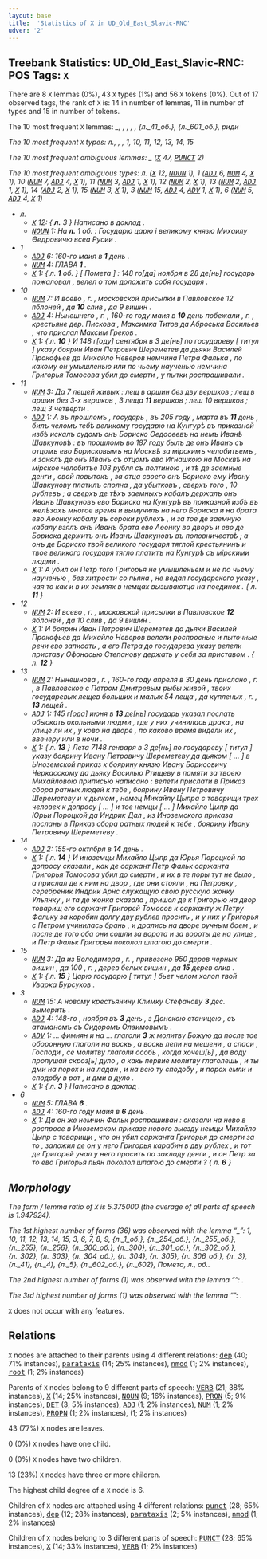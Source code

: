 ```yaml
---
layout: base
title:  'Statistics of X in UD_Old_East_Slavic-RNC'
udver: '2'
---
```


## Treebank Statistics: UD_Old_East_Slavic-RNC: POS Tags: `X`

There are 8 `X` lemmas (0%), 43 `X` types (1%) and 56 `X` tokens (0%).
Out of 17 observed tags, the rank of `X` is: 14 in number of lemmas, 11 in number of types and 15 in number of tokens.

The 10 most frequent `X` lemmas: <em>_, </i>, <i>, </em>, <em>, {л._41_об.}, {л._601_об.}, риди</em>

The 10 most frequent `X` types:  <em>л., </i>, <i>, 1, 10, 11, 12, 13, 14, 15</em>

The 10 most frequent ambiguous lemmas: <em>_</em> (<tt><a href="orv_rnc-pos-X.html">X</a></tt> 47, <tt><a href="orv_rnc-pos-PUNCT.html">PUNCT</a></tt> 2)

The 10 most frequent ambiguous types:  <em>л.</em> (<tt><a href="orv_rnc-pos-X.html">X</a></tt> 12, <tt><a href="orv_rnc-pos-NOUN.html">NOUN</a></tt> 1), <em>1</em> (<tt><a href="orv_rnc-pos-ADJ.html">ADJ</a></tt> 6, <tt><a href="orv_rnc-pos-NUM.html">NUM</a></tt> 4, <tt><a href="orv_rnc-pos-X.html">X</a></tt> 1), <em>10</em> (<tt><a href="orv_rnc-pos-NUM.html">NUM</a></tt> 7, <tt><a href="orv_rnc-pos-ADJ.html">ADJ</a></tt> 4, <tt><a href="orv_rnc-pos-X.html">X</a></tt> 1), <em>11</em> (<tt><a href="orv_rnc-pos-NUM.html">NUM</a></tt> 3, <tt><a href="orv_rnc-pos-ADJ.html">ADJ</a></tt> 1, <tt><a href="orv_rnc-pos-X.html">X</a></tt> 1), <em>12</em> (<tt><a href="orv_rnc-pos-NUM.html">NUM</a></tt> 2, <tt><a href="orv_rnc-pos-X.html">X</a></tt> 1), <em>13</em> (<tt><a href="orv_rnc-pos-NUM.html">NUM</a></tt> 2, <tt><a href="orv_rnc-pos-ADJ.html">ADJ</a></tt> 1, <tt><a href="orv_rnc-pos-X.html">X</a></tt> 1), <em>14</em> (<tt><a href="orv_rnc-pos-ADJ.html">ADJ</a></tt> 2, <tt><a href="orv_rnc-pos-X.html">X</a></tt> 1), <em>15</em> (<tt><a href="orv_rnc-pos-NUM.html">NUM</a></tt> 3, <tt><a href="orv_rnc-pos-X.html">X</a></tt> 1), <em>3</em> (<tt><a href="orv_rnc-pos-NUM.html">NUM</a></tt> 15, <tt><a href="orv_rnc-pos-ADJ.html">ADJ</a></tt> 4, <tt><a href="orv_rnc-pos-ADV.html">ADV</a></tt> 1, <tt><a href="orv_rnc-pos-X.html">X</a></tt> 1), <em>6</em> (<tt><a href="orv_rnc-pos-NUM.html">NUM</a></tt> 5, <tt><a href="orv_rnc-pos-ADJ.html">ADJ</a></tt> 4, <tt><a href="orv_rnc-pos-X.html">X</a></tt> 1)


* <em>л.</em>
  * <tt><a href="orv_rnc-pos-X.html">X</a></tt> 12: <em>{ <b>л.</b> 3 } Написано в доклад .</em>
  * <tt><a href="orv_rnc-pos-NOUN.html">NOUN</a></tt> 1: <em>На <b>л.</b> 1 об. : Государю царю і великому князю Михаилу Ѳедровичю всеа Русии .</em>
* <em>1</em>
  * <tt><a href="orv_rnc-pos-ADJ.html">ADJ</a></tt> 6: <em>160-го маия в <b>1</b> день .</em>
  * <tt><a href="orv_rnc-pos-NUM.html">NUM</a></tt> 4: <em>ГЛАВА <b>1</b> .</em>
  * <tt><a href="orv_rnc-pos-X.html">X</a></tt> 1: <em>{ л. <b>1</b> об. } [ Помета ] : 148 го[да] ноября в 28 де[нь] государь пожаловал , велел о том доложить собя государя .</em>
* <em>10</em>
  * <tt><a href="orv_rnc-pos-NUM.html">NUM</a></tt> 7: <em>И всево , г. , московской присылки в Павловское 12 яблоней , да <b>10</b> слив , да 9 вишин .</em>
  * <tt><a href="orv_rnc-pos-ADJ.html">ADJ</a></tt> 4: <em>Нынешнего , г. , 160-го году маия в <b>10</b> день побежали , г. , крестьяне дер. Пискова , Максимка Титов да Аброська Васильев , что прислал Максим Греков .</em>
  * <tt><a href="orv_rnc-pos-X.html">X</a></tt> 1: <em>{ л. <b>10</b> } И 148 г[оду] сентября в 3 де[нь] по государеву [ титул ] указу боярин Иван Петрович Шереметев да дьяки Василей Прокофьев да Михайло Неверов немчина Петра Фалька , по какому он умышленью или по чьему наученью немчина Григорья Томосова убил до смерти , у пытки роспрашивали .</em>
* <em>11</em>
  * <tt><a href="orv_rnc-pos-NUM.html">NUM</a></tt> 3: <em>Да 7 лещей живых : лещ в аршин без дву вершков ; лещ в аршин без 3-х вершков , 3 леща <b>11</b> вершков ; лещ 10 вершков ; лещ 3 четверти .</em>
  * <tt><a href="orv_rnc-pos-ADJ.html">ADJ</a></tt> 1: <em>А въ прошломъ , государь , въ 205 году , марта въ <b>11</b> день , билъ челомъ тебѣ великому государю на Кунгурѣ въ приказной избѣ искалъ судомъ онъ Бориско Ѳедосеевъ на немъ Иванѣ Шавкуновѣ : въ прошломъ во 187 году былъ де онъ Иванъ съ отцомъ ево Борисковымъ на Москвѣ за мірскимъ челобитьемъ , и занялъ де онъ Иванъ съ отцомъ ево Игнашкою на Москвѣ на мірское челобитъе 103 рубля съ полтиною , и тѣ де заемные денги , свой повытокъ , за отца своего онъ Бориско ему Ивану Шавкунову платилъ сполна , да убытковъ , сверхъ того , 10 рублевъ ; а сверхъ де тѣхъ заемныхъ кабалъ держалъ онъ Иванъ Шавкуновъ ево Бориска на Кунгурѣ въ приказной избѣ въ желѣзахъ многое время и вымучилъ на него Бориска и на брата ево Аѳонку кабалу въ сороки рублехъ , и за тое де заемную кабалу взялъ онъ Иванъ брата ево Аѳонку во дворъ и ево де Бориска держитъ онъ Иванъ Шавкуновъ въ половничествѣ ; а онъ де Бориско твой великого государя тяглой крестьянинъ и твое великого государя тягло платитъ на Кунгурѣ съ мірскими людми .</em>
  * <tt><a href="orv_rnc-pos-X.html">X</a></tt> 1: <em>А убил он Петр того Григорья не умышленьем и не по чьему наученью , без хитрости со пьяна , не ведая государского указу , чая то как и в их землях в немцах вызываютца на поединок . { л. <b>11</b> }</em>
* <em>12</em>
  * <tt><a href="orv_rnc-pos-NUM.html">NUM</a></tt> 2: <em>И всево , г. , московской присылки в Павловское <b>12</b> яблоней , да 10 слив , да 9 вишин .</em>
  * <tt><a href="orv_rnc-pos-X.html">X</a></tt> 1: <em>И боярин Иван Петрович Шереметев да дьяки Василей Прокофьев да Михайло Неверов велели роспросные и пыточные речи ево записать , а его Петра до государева указу велели приставу Офонасью Степанову держать у себя за приставом . { л. <b>12</b> }</em>
* <em>13</em>
  * <tt><a href="orv_rnc-pos-NUM.html">NUM</a></tt> 2: <em>Нынешнова , г. , 160-го году апреля в 30 день прислано , г. , в Павловское с Петром Дмитревым рыбы живой , твоих государевых лещев больших и малых 54 леща , да купленых , г. , <b>13</b> лещей .</em>
  * <tt><a href="orv_rnc-pos-ADJ.html">ADJ</a></tt> 1: <em>145 г[ода] июня в <b>13</b> де[нь] государь указал послать обыскать окольными людми , где у них учинилась драка , на улице ли их , у ково на дворе , по каково время видели их , ввечеру или в ночи .</em>
  * <tt><a href="orv_rnc-pos-X.html">X</a></tt> 1: <em>{ л. <b>13</b> } Лета 7148 генваря в 3 де[нь] по государеву [ титул ] указу боярину Ивану Петровичу Шереметеву да дьяком [ ... ] в Ыноземской приказ к боярину князю Ивану Борисовичу Черкасскому да дьяку Василью Ртищеву в памяти за твоею Михайловою приписью написано : велети прислати в Приказ сбора ратных людей к тебе , боярину Ивану Петровичу Шереметеву и к дьяком , немец Михайлу Цыпра с товарищи трех человек к допросу [ ... ] и тое немцы [ ... ] Михайло Цыпр да Юрьи Пороцкой да Индрик Дал , из Иноземского приказа посланы в Приказ сбора ратных людей к тебе , боярину Ивану Петровичу Шереметеву .</em>
* <em>14</em>
  * <tt><a href="orv_rnc-pos-ADJ.html">ADJ</a></tt> 2: <em>155-го октября в <b>14</b> день .</em>
  * <tt><a href="orv_rnc-pos-X.html">X</a></tt> 1: <em>{ л. <b>14</b> } И иноземцы Михайло Цыпр да Юрья Пороцкой по допросу сказали , как де саржант Петр Фальк саржанта Григорья Томосова убил до смерти , и их в те поры тут не было , а прислал де к ним на двор , где они стояли , на Петровку , серебреник Индрик Арнс служащую свою русскую жонку Ульянку , и та де жонка сказала , пришол де к Григорью на двор товарищ его саржант Григорей Томосов к саржанту ж Петру Фальку за коробин долгу дву рублев просить , и у них у Григорья с Петром учинилась брань , и дрались на дворе ручным боем , и после де того оба они сошли за ворота и за вороты де на улице , и Петр Фальк Григорья поколол шпагою до смерти .</em>
* <em>15</em>
  * <tt><a href="orv_rnc-pos-NUM.html">NUM</a></tt> 3: <em>Да из Володимера , г. , привезено 950 дерев черных вишин , да 100 , г. , дерев белых вишин , да <b>15</b> дерев слив .</em>
  * <tt><a href="orv_rnc-pos-X.html">X</a></tt> 1: <em>{ л. <b>15</b> } Царю государю [ титул ] бьет челом холоп твой Уварка Бурсуков .</em>
* <em>3</em>
  * <tt><a href="orv_rnc-pos-NUM.html">NUM</a></tt> 15: <em>А новому крестьянину Климку Стефанову <b>3</b> дес. вымерить .</em>
  * <tt><a href="orv_rnc-pos-ADJ.html">ADJ</a></tt> 4: <em>148-го , ноября въ <b>3</b> день , з Донскою станицею , съ атаманомъ съ Сидоромъ Олѳимовымъ .</em>
  * <tt><a href="orv_rnc-pos-ADV.html">ADV</a></tt> 1: <em>... фимиян и на ... глаголи <b>3</b> ж молитву Божую да после тое оборонную глаголи на воскь , а воскь лепи на мешени , а спаси , Господи , се молитву глаголи особь , когда хочеш[ь] , да воду пропушай скроз[ь] дуло , а какь первие молитву глаголешь , и ты дми на порох и на ладан , и на всю ту сподобу , и порох емли и сподобу в рот , и дми в дуло .</em>
  * <tt><a href="orv_rnc-pos-X.html">X</a></tt> 1: <em>{ л. <b>3</b> } Написано в доклад .</em>
* <em>6</em>
  * <tt><a href="orv_rnc-pos-NUM.html">NUM</a></tt> 5: <em>ГЛАВА <b>6</b> .</em>
  * <tt><a href="orv_rnc-pos-ADJ.html">ADJ</a></tt> 4: <em>160-го году маия в <b>6</b> день .</em>
  * <tt><a href="orv_rnc-pos-X.html">X</a></tt> 1: <em>Да он же немчин Фальк роспрашиван : сказали на нево в роспросе в Иноземском приказе нового выезду немцы Михайло Цыпр с товарищи , что он убил саржанта Григорья до смерти за то , заложил де он у него Григорья карабин в дву рублех , и тот де Григорей учал у него просить по закладу денги , и он Петр за то ево Григорья пьян поколол шпагою до смерти ? { л. <b>6</b> }</em>

## Morphology

The form / lemma ratio of `X` is 5.375000 (the average of all parts of speech is 1.947924).

The 1st highest number of forms (36) was observed with the lemma “_”: <em>1, 10, 11, 12, 13, 14, 15, 3, 6, 7, 8, 9, {л._1_об.}, {л._254_об.}, {л._255_об.}, {л._255}, {л._256}, {л._300_об.}, {л._300}, {л._301_об.}, {л._302_об.}, {л._302}, {л._303}, {л._304_об.}, {л._304}, {л._305}, {л._306_об.}, {л._3}, {л._41}, {л._4}, {л._5}, {л._602_об.}, {л._602}, Помета, л., об.</em>.

The 2nd highest number of forms (1) was observed with the lemma “</em>”: <em></em></em>.

The 3rd highest number of forms (1) was observed with the lemma “</i>”: <em></i></em>.

`X` does not occur with any features.


## Relations

`X` nodes are attached to their parents using 4 different relations: <tt><a href="orv_rnc-dep-dep.html">dep</a></tt> (40; 71% instances), <tt><a href="orv_rnc-dep-parataxis.html">parataxis</a></tt> (14; 25% instances), <tt><a href="orv_rnc-dep-nmod.html">nmod</a></tt> (1; 2% instances), <tt><a href="orv_rnc-dep-root.html">root</a></tt> (1; 2% instances)

Parents of `X` nodes belong to 9 different parts of speech: <tt><a href="orv_rnc-pos-VERB.html">VERB</a></tt> (21; 38% instances), <tt><a href="orv_rnc-pos-X.html">X</a></tt> (14; 25% instances), <tt><a href="orv_rnc-pos-NOUN.html">NOUN</a></tt> (9; 16% instances), <tt><a href="orv_rnc-pos-PRON.html">PRON</a></tt> (5; 9% instances), <tt><a href="orv_rnc-pos-DET.html">DET</a></tt> (3; 5% instances), <tt><a href="orv_rnc-pos-ADJ.html">ADJ</a></tt> (1; 2% instances), <tt><a href="orv_rnc-pos-NUM.html">NUM</a></tt> (1; 2% instances), <tt><a href="orv_rnc-pos-PROPN.html">PROPN</a></tt> (1; 2% instances),  (1; 2% instances)

43 (77%) `X` nodes are leaves.

0 (0%) `X` nodes have one child.

0 (0%) `X` nodes have two children.

13 (23%) `X` nodes have three or more children.

The highest child degree of a `X` node is 6.

Children of `X` nodes are attached using 4 different relations: <tt><a href="orv_rnc-dep-punct.html">punct</a></tt> (28; 65% instances), <tt><a href="orv_rnc-dep-dep.html">dep</a></tt> (12; 28% instances), <tt><a href="orv_rnc-dep-parataxis.html">parataxis</a></tt> (2; 5% instances), <tt><a href="orv_rnc-dep-nmod.html">nmod</a></tt> (1; 2% instances)

Children of `X` nodes belong to 3 different parts of speech: <tt><a href="orv_rnc-pos-PUNCT.html">PUNCT</a></tt> (28; 65% instances), <tt><a href="orv_rnc-pos-X.html">X</a></tt> (14; 33% instances), <tt><a href="orv_rnc-pos-VERB.html">VERB</a></tt> (1; 2% instances)

